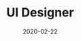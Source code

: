 ---
path: "/careers/react-developer-02-22"
title: "UI Designer"
apply: ""
date: "2020-02-22"
status: "pending"
---